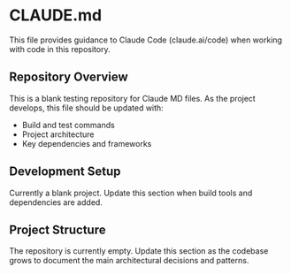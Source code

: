 # CLAUDE.md

This file provides guidance to Claude Code (claude.ai/code) when working with code in this repository.

## Repository Overview

This is a blank testing repository for Claude MD files. As the project develops, this file should be updated with:
- Build and test commands
- Project architecture
- Key dependencies and frameworks

## Development Setup

Currently a blank project. Update this section when build tools and dependencies are added.

## Project Structure

The repository is currently empty. Update this section as the codebase grows to document the main architectural decisions and patterns.